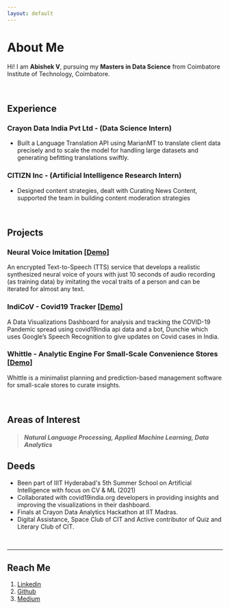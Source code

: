 ```yaml
---
layout: default
---
```


# About Me

Hi! I am **Abishek V**, pursuing my **Masters in Data Science** from Coimbatore Institute of Technology, Coimbatore.

<br>

## Experience 

### Crayon Data India Pvt Ltd - (Data Science Intern)

* Built a Language Translation API using MarianMT to translate client data precisely and to scale the model for handling large datasets and generating befitting translations swiftly. 

### CITIZN Inc  - (Artificial Intelligence Research Intern) 

* Designed content strategies, dealt with Curating News Content, supported the team in building content moderation strategies


<br>

## Projects

### Neural Voice Imitation [[Demo](#)] 
An encrypted Text-to-Speech (TTS) service that develops a realistic synthesized neural voice of yours with just 10 seconds of audio recording (as training data) by imitating the vocal traits of a person and can be iterated for almost any text.

### IndiCoV - Covid19 Tracker [[Demo](https://abishekv.shinyapps.io/Indi-CoV/)]
A Data Visualizations Dashboard for analysis and tracking the COVID-19 Pandemic spread using covid19india api data and a bot, Dunchie which uses Google’s Speech Recognition to give updates on Covid cases in India.

###  Whittle - Analytic Engine For Small-Scale Convenience Stores [[Demo](https://abishekv.shinyapps.io/Whittle/)]
Whittle is a minimalist planning and prediction-based management software for small-scale stores to curate insights.

<br>

## Areas of Interest

> ##### Natural Language Processing, Applied Machine Learning, Data Analytics

## Deeds

* Been part of IIIT Hyderabad's 5th Summer School on Artificial Intelligence with focus on CV & ML (2021)
* Collaborated with covid19india.org developers in providing insights and improving the visualizations in their dashboard. 
* Finals at Crayon Data Analytics Hackathon at IIT Madras.  
* Digital Assistance, Space Club of CIT and Active contributor of Quiz and Literary Club of CIT.
<br>

---

## Reach Me

1. [Linkedin](https://www.linkedin.com/in/abishek-v)
2. [Github](https://github.com/Abishek-V)
3. [Medium](https://v-abi.medium.com/)
